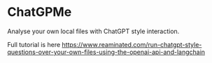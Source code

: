 # ChatGPMe
Analyse your own local files with ChatGPT style interaction.

Full tutorial is here https://www.reaminated.com/run-chatgpt-style-questions-over-your-own-files-using-the-openai-api-and-langchain
